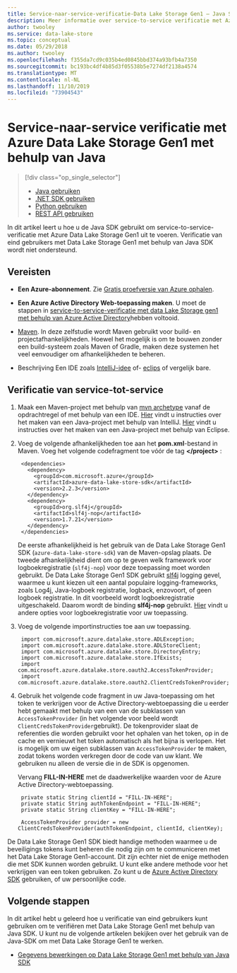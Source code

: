 ```yaml
---
title: Service-naar-service-verificatie-Data Lake Storage Gen1 – Java SDK
description: Meer informatie over service-to-service verificatie met Azure Data Lake Storage Gen1 met behulp van Azure Active Directory met Java
author: twooley
ms.service: data-lake-store
ms.topic: conceptual
ms.date: 05/29/2018
ms.author: twooley
ms.openlocfilehash: f355da7cd9c035b4ed0845bbd374a93bfb4a7350
ms.sourcegitcommit: bc193bc4df4b85d3f05538b5e7274df2138a4574
ms.translationtype: MT
ms.contentlocale: nl-NL
ms.lasthandoff: 11/10/2019
ms.locfileid: "73904543"
---
```

# <a name="service-to-service-authentication-with-azure-data-lake-storage-gen1-using-java"></a>Service-naar-service verificatie met Azure Data Lake Storage Gen1 met behulp van Java

> [!div class="op_single_selector"]
> * [Java gebruiken](data-lake-store-service-to-service-authenticate-java.md)
> * [.NET SDK gebruiken](data-lake-store-service-to-service-authenticate-net-sdk.md)
> * [Python gebruiken](data-lake-store-service-to-service-authenticate-python.md)
> * [REST API gebruiken](data-lake-store-service-to-service-authenticate-rest-api.md)
>
>  

In dit artikel leert u hoe u de Java SDK gebruikt om service-to-service-verificatie met Azure Data Lake Storage Gen1 uit te voeren. Verificatie van eind gebruikers met Data Lake Storage Gen1 met behulp van Java SDK wordt niet ondersteund.

## <a name="prerequisites"></a>Vereisten

* **Een Azure-abonnement**. Zie [Gratis proefversie van Azure ophalen](https://azure.microsoft.com/pricing/free-trial/).

* **Een Azure Active Directory Web-toepassing maken**. U moet de stappen in [service-to-service-verificatie met data Lake Storage gen1 met behulp van Azure Active Directory](data-lake-store-service-to-service-authenticate-using-active-directory.md)hebben voltooid.

* [Maven](https://maven.apache.org/install.html). In deze zelfstudie wordt Maven gebruikt voor build- en projectafhankelijkheden. Hoewel het mogelijk is om te bouwen zonder een build-systeem zoals Maven of Gradle, maken deze systemen het veel eenvoudiger om afhankelijkheden te beheren.

* Beschrijving Een IDE zoals [IntelliJ-idee](https://www.jetbrains.com/idea/download/) of- [eclips](https://www.eclipse.org/downloads/) of vergelijk bare.

## <a name="service-to-service-authentication"></a>Verificatie van service-tot-service

1. Maak een Maven-project met behulp van [mvn archetype](https://maven.apache.org/guides/getting-started/maven-in-five-minutes.html) vanaf de opdrachtregel of met behulp van een IDE. [Hier](https://www.jetbrains.com/help/idea/2016.1/creating-and-running-your-first-java-application.html) vindt u instructies over het maken van een Java-project met behulp van IntelliJ. [Hier](https://help.eclipse.org/mars/index.jsp?topic=%2Forg.eclipse.jdt.doc.user%2FgettingStarted%2Fqs-3.htm) vindt u instructies over het maken van een Java-project met behulp van Eclipse.

2. Voeg de volgende afhankelijkheden toe aan het **pom.xml**-bestand in Maven. Voeg het volgende codefragment toe vóór de tag **\</project>** :

        <dependencies>
          <dependency>
            <groupId>com.microsoft.azure</groupId>
            <artifactId>azure-data-lake-store-sdk</artifactId>
            <version>2.2.3</version>
          </dependency>
          <dependency>
            <groupId>org.slf4j</groupId>
            <artifactId>slf4j-nop</artifactId>
            <version>1.7.21</version>
          </dependency>
        </dependencies>

    De eerste afhankelijkheid is het gebruik van de Data Lake Storage Gen1 SDK (`azure-data-lake-store-sdk`) van de Maven-opslag plaats. De tweede afhankelijkheid dient om op te geven welk framework voor logboekregistratie (`slf4j-nop`) voor deze toepassing moet worden gebruikt. De Data Lake Storage Gen1 SDK gebruikt [slf4j](https://www.slf4j.org/) logging gevel, waarmee u kunt kiezen uit een aantal populaire logging-frameworks, zoals Log4j, Java-logboek registratie, logback, enzovoort, of geen logboek registratie. In dit voorbeeld wordt logboekregistratie uitgeschakeld. Daarom wordt de binding **slf4j-nop** gebruikt. [Hier](https://www.slf4j.org/manual.html#projectDep) vindt u andere opties voor logboekregistratie voor uw toepassing.

3. Voeg de volgende importinstructies toe aan uw toepassing.

        import com.microsoft.azure.datalake.store.ADLException;
        import com.microsoft.azure.datalake.store.ADLStoreClient;
        import com.microsoft.azure.datalake.store.DirectoryEntry;
        import com.microsoft.azure.datalake.store.IfExists;
        import com.microsoft.azure.datalake.store.oauth2.AccessTokenProvider;
        import com.microsoft.azure.datalake.store.oauth2.ClientCredsTokenProvider;

4. Gebruik het volgende code fragment in uw Java-toepassing om het token te verkrijgen voor de Active Directory-webtoepassing die u eerder hebt gemaakt met behulp van een van de subklassen van `AccessTokenProvider` (in het volgende voor beeld wordt `ClientCredsTokenProvider`gebruikt). De tokenprovider slaat de referenties die worden gebruikt voor het ophalen van het token, op in de cache en vernieuwt het token automatisch als het bijna is verlopen. Het is mogelijk om uw eigen subklassen van `AccessTokenProvider` te maken, zodat tokens worden verkregen door de code van uw klant. We gebruiken nu alleen de versie die in de SDK is opgenomen.

    Vervang **FILL-IN-HERE** met de daadwerkelijke waarden voor de Azure Active Directory-webtoepassing.

        private static String clientId = "FILL-IN-HERE";
        private static String authTokenEndpoint = "FILL-IN-HERE";
        private static String clientKey = "FILL-IN-HERE";
    
        AccessTokenProvider provider = new ClientCredsTokenProvider(authTokenEndpoint, clientId, clientKey);   

De Data Lake Storage Gen1 SDK biedt handige methoden waarmee u de beveiligings tokens kunt beheren die nodig zijn om te communiceren met het Data Lake Storage Gen1-account. Dit zijn echter niet de enige methoden die met SDK kunnen worden gebruikt. U kunt elke andere methode voor het verkrijgen van een token gebruiken. Zo kunt u de [Azure Active Directory SDK](https://github.com/AzureAD/azure-activedirectory-library-for-java) gebruiken, of uw persoonlijke code.

## <a name="next-steps"></a>Volgende stappen

In dit artikel hebt u geleerd hoe u verificatie van eind gebruikers kunt gebruiken om te verifiëren met Data Lake Storage Gen1 met behulp van Java SDK. U kunt nu de volgende artikelen bekijken over het gebruik van de Java-SDK om met Data Lake Storage Gen1 te werken.

* [Gegevens bewerkingen op Data Lake Storage Gen1 met behulp van Java SDK](data-lake-store-get-started-java-sdk.md)
